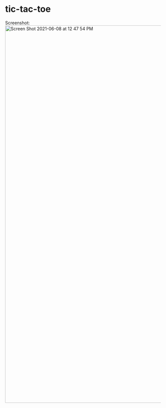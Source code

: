 # tic-tac-toe

Screenshot:
<img width="1221" alt="Screen Shot 2021-06-08 at 12 47 54 PM" src="https://user-images.githubusercontent.com/24740284/121233133-ee42d780-c857-11eb-9961-554c573d1b8d.png">
